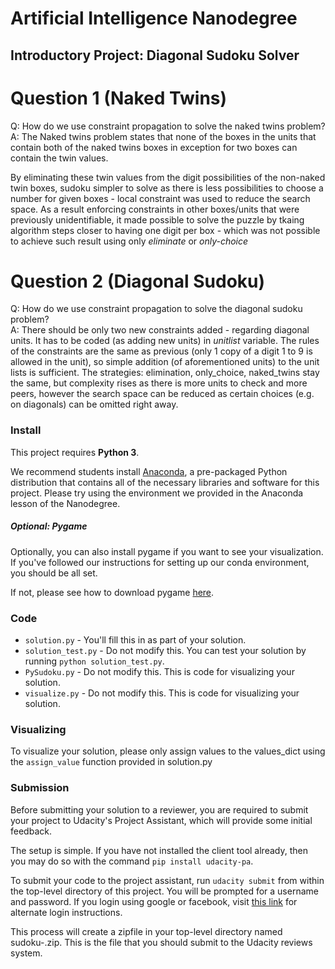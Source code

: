 # Artificial Intelligence Nanodegree
## Introductory Project: Diagonal Sudoku Solver

# Question 1 (Naked Twins)
Q: How do we use constraint propagation to solve the naked twins problem?  
A: The Naked twins problem states that none of the boxes in the units that contain both of the naked twins boxes in exception for two boxes can contain the twin values.

By eliminating these twin values from the digit possibilities of the non-naked twin boxes, sudoku simpler to solve as there is less possibilities to choose a number for given boxes - local constraint was used to reduce the search space. As a result enforcing constraints in other boxes/units that were previously unidentifiable, it made possible to solve the puzzle by tkaing algorithm steps closer to having one digit per box - which was not possible to achieve such result using only _eliminate_ or _only-choice_

# Question 2 (Diagonal Sudoku)
Q: How do we use constraint propagation to solve the diagonal sudoku problem?  
A: There should be only two new constraints added - regarding diagonal units. It has to be coded (as adding new units) in _unitlist_ variable.
The rules of the constraints are the same as previous (only 1 copy of a digit 1 to 9 is allowed in the unit), so simple addition (of aforementioned units) to the unit lists is sufficient. The strategies: elimination, only_choice, naked_twins stay the same, but complexity rises as there is more units to check and more peers, however the search space can be reduced as certain choices (e.g. on diagonals) can be omitted right away.

### Install

This project requires **Python 3**.

We recommend students install [Anaconda](https://www.continuum.io/downloads), a pre-packaged Python distribution that contains all of the necessary libraries and software for this project. 
Please try using the environment we provided in the Anaconda lesson of the Nanodegree.

##### Optional: Pygame

Optionally, you can also install pygame if you want to see your visualization. If you've followed our instructions for setting up our conda environment, you should be all set.

If not, please see how to download pygame [here](http://www.pygame.org/download.shtml).

### Code

* `solution.py` - You'll fill this in as part of your solution.
* `solution_test.py` - Do not modify this. You can test your solution by running `python solution_test.py`.
* `PySudoku.py` - Do not modify this. This is code for visualizing your solution.
* `visualize.py` - Do not modify this. This is code for visualizing your solution.

### Visualizing

To visualize your solution, please only assign values to the values_dict using the `assign_value` function provided in solution.py

### Submission
Before submitting your solution to a reviewer, you are required to submit your project to Udacity's Project Assistant, which will provide some initial feedback.  

The setup is simple.  If you have not installed the client tool already, then you may do so with the command `pip install udacity-pa`.  

To submit your code to the project assistant, run `udacity submit` from within the top-level directory of this project.  You will be prompted for a username and password.  If you login using google or facebook, visit [this link](https://project-assistant.udacity.com/auth_tokens/jwt_login) for alternate login instructions.

This process will create a zipfile in your top-level directory named sudoku-<id>.zip.  This is the file that you should submit to the Udacity reviews system.


